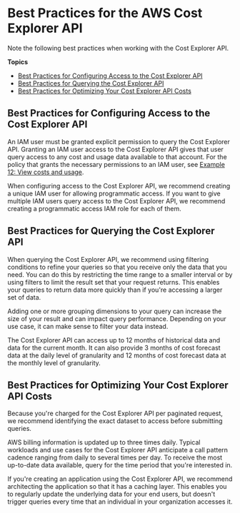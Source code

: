 # Best Practices for the AWS Cost Explorer API<a name="ce-api-best-practices"></a>

Note the following best practices when working with the Cost Explorer API\.

**Topics**
+ [Best Practices for Configuring Access to the Cost Explorer API](#ce-api-best-practices-access)
+ [Best Practices for Querying the Cost Explorer API](#ce-api-best-practices-query)
+ [Best Practices for Optimizing Your Cost Explorer API Costs](#ce-api-best-practices-optimize-costs)

## Best Practices for Configuring Access to the Cost Explorer API<a name="ce-api-best-practices-access"></a>

An IAM user must be granted explicit permission to query the Cost Explorer API\. Granting an IAM user access to the Cost Explorer API gives that user query access to any cost and usage data available to that account\. For the policy that grants the necessary permissions to an IAM user, see [Example 12: View costs and usage](billing-permissions-ref.md#example-policy-ce-api)\.

When configuring access to the Cost Explorer API, we recommend creating a unique IAM user for allowing programmatic access\. If you want to give multiple IAM users query access to the Cost Explorer API, we recommend creating a programmatic access IAM role for each of them\.

## Best Practices for Querying the Cost Explorer API<a name="ce-api-best-practices-query"></a>

When querying the Cost Explorer API, we recommend using filtering conditions to refine your queries so that you receive only the data that you need\. You can do this by restricting the time range to a smaller interval or by using filters to limit the result set that your request returns\. This enables your queries to return data more quickly than if you're accessing a larger set of data\.

Adding one or more grouping dimensions to your query can increase the size of your result and can impact query performance\. Depending on your use case, it can make sense to filter your data instead\.

The Cost Explorer API can access up to 12 months of historical data and data for the current month\. It can also provide 3 months of cost forecast data at the daily level of granularity and 12 months of cost forecast data at the monthly level of granularity\.

## Best Practices for Optimizing Your Cost Explorer API Costs<a name="ce-api-best-practices-optimize-costs"></a>

Because you're charged for the Cost Explorer API per paginated request, we recommend identifying the exact dataset to access before submitting queries\.

AWS billing information is updated up to three times daily\. Typical workloads and use cases for the Cost Explorer API anticipate a call pattern cadence ranging from daily to several times per day\. To receive the most up\-to\-date data available, query for the time period that you're interested in\.

If you're creating an application using the Cost Explorer API, we recommend architecting the application so that it has a caching layer\. This enables you to regularly update the underlying data for your end users, but doesn't trigger queries every time that an individual in your organization accesses it\.